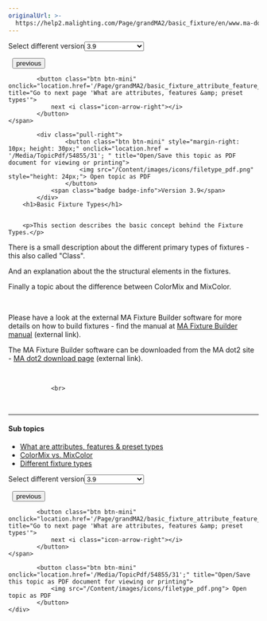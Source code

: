 ```yaml
---
originalUrl: >-
  https://help2.malighting.com/Page/grandMA2/basic_fixture/en/www.ma-dot2.com/en/software-download/
---
```


<div class="topic-navigation">

<div class="pull-right">
	<span class="pull-left">


<div class="pull-left">
<form action="/Topic/SetCurrentVersionNumber" class="form-inline" id="frmTagSelector" method="post">	<span class="form-mini">
		<div class="input-prepend"><span class="add-on">Select different version</span><select autocomplete="off" id="versionNumberId" name="versionNumberId" onchange="$(this).closest('#frmTagSelector').submit();" style="width: 120px;"><option value="">- latest -</option>
<option value="6">3.3</option>
<option value="14">3.4</option>
<option value="18">3.5</option>
<option value="21">3.6</option>
<option value="23">3.7</option>
<option value="27">3.8</option>
<option selected="selected" value="31">3.9</option>
</select></div>
		<input data-val="true" data-val-number="The field Int32 must be a number." data-val-required="The Int32 field is required." id="ProductId" name="ProductId" type="hidden" value="11">
		<input id="CurrentGuid" name="CurrentGuid" type="hidden" value="6cb30a8c-fb59-4ea0-841e-8389cfb7f99b">
	</span>
</form></div>&nbsp;	</span>
	<span class="pull-right" style="white-space: nowrap;">
			<button class="btn btn-mini" onclick="location.href='/Page/grandMA2/patch_autocalibrate/en/3.9'; " title="Go to previous page 'Auto calibrate fixture positions'">
				<i class="icon-arrow-left"></i> previous
			</button>

			<button class="btn btn-mini" onclick="location.href='/Page/grandMA2/basic_fixture_attribute_feature_preset/en/3.9';" title="Go to next page 'What are attributes, features &amp; preset types'">
				next <i class="icon-arrow-right"></i> 
			</button>
	</span>
</div>
<div class="clear-fix" style="margin-bottom: 10px"></div>
</div>

		
			<div class="pull-right">
					<button class="btn btn-mini" style="margin-right: 10px; height: 30px;" onclick="location.href = '/Media/TopicPdf/54855/31'; " title="Open/Save this topic as PDF document for viewing or printing">
						<img src="/Content/images/icons/filetype_pdf.png" style="height: 24px;"> Open topic as PDF
					</button>
				<span class="badge badge-info">Version 3.9</span>
			</div>
		<h1>Basic Fixture Types</h1>


		<p>This section describes the basic concept behind the Fixture Types.</p>

<p>There is a small description about the differ<span class="highlight">en</span>t primary types of fixtures - this also called "Class".</p>

<p>And an explanation about the the structural elem<span class="highlight">en</span>ts in the fixtures.</p>

<p>Finally a topic about the differ<span class="highlight">en</span>ce betwe<span class="highlight">en</span> ColorMix and MixColor.</p>

<p>&nbsp;</p>

<p>Please have a look at the external MA Fixture Builder software for more details on how to build fixtures - find the manual at <a href="help2.malighting.com/Topic">MA Fixture Builder manual</a> (external link).</p>

<p>The MA Fixture Builder software can be downloaded from the MA dot2 site - <a href="www.ma-dot2.com/en/software-download/">MA dot2 download page</a> (external link).</p>

<p>&nbsp;</p>


				<br>
<div class="topic-navigation">
	<br>
	<hr>
	<h4>Sub topics</h4>
	<ul>
				<li><a href="/Page/grandMA2/basic_fixture_attribute_feature_preset/en/3.9">What are attributes, features &amp; preset types</a></li>
				<li><a href="/Page/grandMA2/basic_fixture_colormix_mixcolor/en/3.9">ColorMix vs. MixColor</a></li>
				<li><a href="/Page/grandMA2/basic_fixture_type/en/3.9">Different fixture types</a></li>
	</ul>

<div class="pull-right">
	<span class="pull-left">


<div class="pull-left">
<form action="/Topic/SetCurrentVersionNumber" class="form-inline" id="frmTagSelector" method="post">	<span class="form-mini">
		<div class="input-prepend"><span class="add-on">Select different version</span><select autocomplete="off" id="versionNumberId" name="versionNumberId" onchange="$(this).closest('#frmTagSelector').submit();" style="width: 120px;"><option value="">- latest -</option>
<option value="6">3.3</option>
<option value="14">3.4</option>
<option value="18">3.5</option>
<option value="21">3.6</option>
<option value="23">3.7</option>
<option value="27">3.8</option>
<option selected="selected" value="31">3.9</option>
</select></div>
		<input data-val="true" data-val-number="The field Int32 must be a number." data-val-required="The Int32 field is required." id="ProductId" name="ProductId" type="hidden" value="11">
		<input id="CurrentGuid" name="CurrentGuid" type="hidden" value="6cb30a8c-fb59-4ea0-841e-8389cfb7f99b">
	</span>
</form></div>&nbsp;	</span>
	<span class="pull-right" style="white-space: nowrap;">
			<button class="btn btn-mini" onclick="location.href='/Page/grandMA2/patch_autocalibrate/en/3.9'; " title="Go to previous page 'Auto calibrate fixture positions'">
				<i class="icon-arrow-left"></i> previous
			</button>

			<button class="btn btn-mini" onclick="location.href='/Page/grandMA2/basic_fixture_attribute_feature_preset/en/3.9';" title="Go to next page 'What are attributes, features &amp; preset types'">
				next <i class="icon-arrow-right"></i> 
			</button>
	</span>
</div>
	<div class="clear-fix"></div>
	<div class="pull-right">
	
			<button class="btn btn-mini" onclick="location.href='/Media/TopicPdf/54855/31';" title="Open/Save this topic as PDF document for viewing or printing">
				<img src="/Content/images/icons/filetype_pdf.png"> Open topic as PDF
			</button>
	</div>
<div class="clear-fix" style="margin-bottom: 10px"></div>
</div>

	
